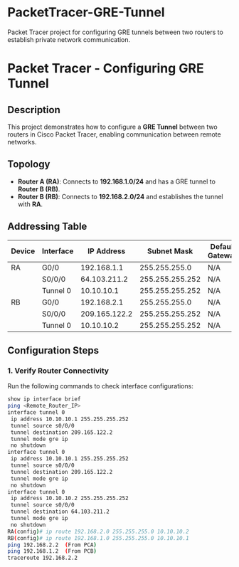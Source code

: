 # PacketTracer-GRE-Tunnel
Packet Tracer project for configuring GRE tunnels between two routers to establish private network communication.


# Packet Tracer - Configuring GRE Tunnel

## Description
This project demonstrates how to configure a **GRE Tunnel** between two routers in Cisco Packet Tracer, enabling communication between remote networks.

## Topology
- **Router A (RA)**: Connects to **192.168.1.0/24** and has a GRE tunnel to **Router B (RB)**.
- **Router B (RB)**: Connects to **192.168.2.0/24** and establishes the tunnel with **RA**.

## Addressing Table
| Device | Interface  | IP Address        | Subnet Mask       | Default Gateway |
|--------|-----------|-------------------|-------------------|----------------|
| RA     | G0/0      | 192.168.1.1       | 255.255.255.0     | N/A            |
|        | S0/0/0    | 64.103.211.2      | 255.255.255.252   | N/A            |
|        | Tunnel 0  | 10.10.10.1        | 255.255.255.252   | N/A            |
| RB     | G0/0      | 192.168.2.1       | 255.255.255.0     | N/A            |
|        | S0/0/0    | 209.165.122.2     | 255.255.255.252   | N/A            |
|        | Tunnel 0  | 10.10.10.2        | 255.255.255.252   | N/A            |

## Configuration Steps

### 1. **Verify Router Connectivity**
Run the following commands to check interface configurations:
```sh
show ip interface brief
ping <Remote_Router_IP>
interface tunnel 0
 ip address 10.10.10.1 255.255.255.252
 tunnel source s0/0/0
 tunnel destination 209.165.122.2
 tunnel mode gre ip
 no shutdown
interface tunnel 0
 ip address 10.10.10.1 255.255.255.252
 tunnel source s0/0/0
 tunnel destination 209.165.122.2
 tunnel mode gre ip
 no shutdown
interface tunnel 0
 ip address 10.10.10.2 255.255.255.252
 tunnel source s0/0/0
 tunnel destination 64.103.211.2
 tunnel mode gre ip
 no shutdown
RA(config)# ip route 192.168.2.0 255.255.255.0 10.10.10.2
RB(config)# ip route 192.168.1.0 255.255.255.0 10.10.10.1
ping 192.168.2.2  (From PCA)
ping 192.168.1.2  (From PCB)
traceroute 192.168.2.2

